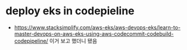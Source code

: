 # deploy eks in codepieline

- https://www.stacksimplify.com/aws-eks/aws-devops-eks/learn-to-master-devops-on-aws-eks-using-aws-codecommit-codebuild-codepipeline/ 이거 보고 했더니 됐음

